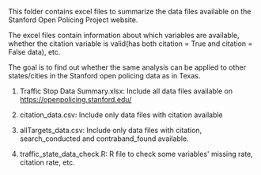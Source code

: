 This folder contains excel files to summarize the data files available on the Stanford Open Policing Project website. 

The excel files contain information about which variables are available, whether the citation variable is valid(has both citation = True and citation = False data), etc.

The goal is to find out whether the same analysis can be applied to other states/cities in the Stanford open policing data as in Texas.

1. Traffic Stop Data Summary.xlsx: Include all data files available on https://openpolicing.stanford.edu/
   
2. citation_data.csv: Include only data files with citation available
   
3. allTargets_data.csv: Include only data files with citation, search_conducted and contraband_found available.

4. traffic_state_data_check.R: R file to check some variables' missing rate, citation rate, etc.
   
